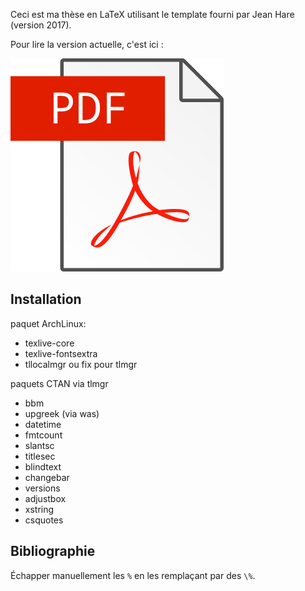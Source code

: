 Ceci est ma thèse en LaTeX utilisant le template fourni par Jean Hare (version 2017).

Pour lire la version actuelle, c'est ici :

[![pdf](./split/files/pdf.png)](https://raw.githubusercontent.com/Hugo-Trentesaux/these_latex/master/split/these_light.pdf)


## Installation

paquet ArchLinux:
- texlive-core
- texlive-fontsextra
- tllocalmgr ou fix pour tlmgr

paquets CTAN via tlmgr
- bbm
- upgreek (via was)
- datetime
- fmtcount
- slantsc
- titlesec
- blindtext
- changebar
- versions
- adjustbox
- xstring
- csquotes

## Bibliographie

Échapper manuellement les `%` en les remplaçant par des `\%`.
